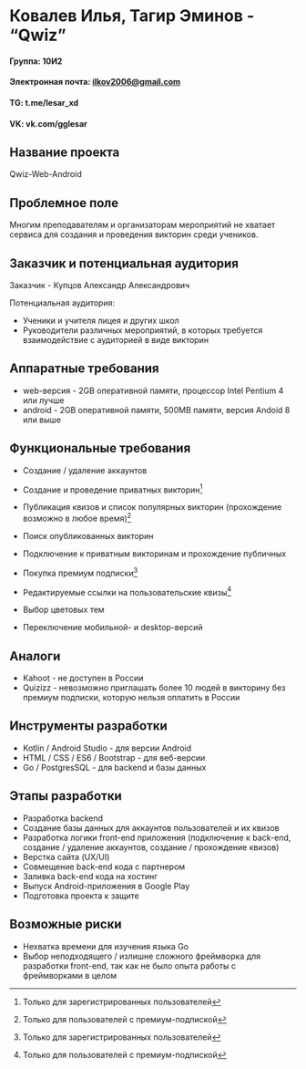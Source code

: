 # Ковалев Илья, Тагир Эминов - “Qwiz”
  
#### Группа: 10И2
#### Электронная почта: ilkov2006@gmail.com
#### TG: t.me/lesar_xd
#### VK: vk.com/gglesar

## Название проекта

Qwiz-Web-Android

## Проблемное поле

Многим преподавателям и организаторам мероприятий не хватает сервиса для создания и проведения викторин среди учеников.

## Заказчик и потенциальная аудитория

Заказчик - Купцов Александр Александрович

Потенциальная аудитория:
* Ученики и учителя лицея и других школ
* Руководители различных мероприятий, в которых требуется взаимодействие с аудиторией в виде викторин

## Аппаратные требования

* web-версия - 2GB оперативной памяти, процессор Intel Pentium 4 или лучше
* android - 2GB оперативной памяти, 500MB памяти, версия Andoid 8 или выше

## Функциональные требования
[^1]: Только для зарегистрированных пользователей
[^2]: Только для пользователей с премиум-подпиской

* Создание / удаление аккаунтов
* Создание и проведение приватных викторин[^1]
* Публикация квизов и список популярных викторин (прохождение возможно в любое время)[^2]
* Поиск опубликованных викторин
* Подключение к приватным викторинам и прохождение публичных

* Покупка премиум подписки[^1]
* Редактируемые ссылки на пользовательские квизы[^2]
* Выбор цветовых тем
* Переключение мобильной- и desktop-версий

## Аналоги

* Kahoot - не доступен в России
* Quizizz - невозможно приглашать более 10 людей в викторину без премиум подписки, которую нельзя оплатить в России

## Инструменты разработки

* Kotlin / Android Studio - для версии Android
* HTML / CSS / ES6 / Bootstrap - для веб-версии
* Go / PostgresSQL - для backend и базы данных

## Этапы разработки

* Разработка backend
* Создание базы данных для аккаунтов пользователей и их квизов
* Разработка логики front-end приложения (подключение к back-end, создание / удаление аккаунтов, создание / прохождение квизов)
* Верстка сайта (UX/UI)
* Совмещение back-end кода с партнером
* Заливка back-end кода на хостинг
* Выпуск Android-приложения в Google Play
* Подготовка проекта к защите

## Возможные риски

* Нехватка времени для изучения языка Go
* Выбор неподходящего / излишне сложного фреймворка для разработки front-end, так как не было опыта работы с фреймворками в целом
